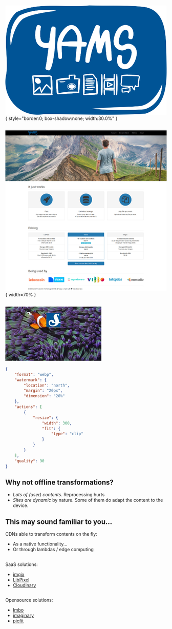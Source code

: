 #

##
![](yamsLogo.png){ style="border:0; box-shadow:none; width:30.0%" }

## 

![](portal_screenshot.jpg){ width=70% }

## 
![](yams_image_test.jpeg)
```json
{
    "format": "webp",
    "watermark": {
        "location": "north",
        "margin": "20px",
        "dimension": "20%"
    },
    "actions": [
        {
            "resize": {
                "width": 300,
                "fit": {
                    "type": "clip"
                }
            }
        }
    ],
    "quality": 90
}
```

## Why not offline transformations?

* *Lots of (user) contents*. Reprocessing hurts
* *Sites are dynamic* by nature. Some of them do adapt the content to the device.

## This may sound familiar to you...

CDNs able to transform contents on the fly:

* As a native functionality...
* Or through lambdas / edge computing

##

SaaS solutions:

* [imgix](https://www.imgix.com/)
* [LibPixel](https://libpixel.com/)
* [Cloudinary](https://cloudinary.com/)

##

Opensource solutions:

* [Imbo](https://github.com/imbo/imbo)
* [imaginary](https://github.com/h2non/imaginary)
* [picfit](https://github.com/thoas/picfit)

